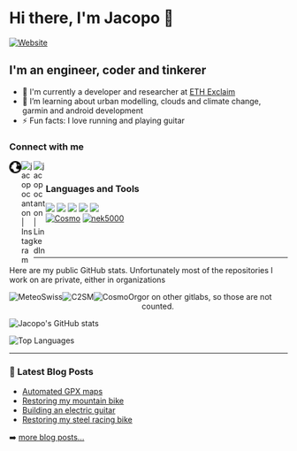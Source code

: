 # Hi there, I'm Jacopo 👋

[![Website](https://img.shields.io/website?label=jacopocanton.com&style=for-the-badge&url=https%3A%2F%2Fcodestackr.com)](https://jacopocanton.com)

## I'm an engineer, coder and tinkerer

- 🔭 I'm currently a developer and researcher at [ETH Exclaim](https://exclaim.ethz.ch/people/core-team.html)
- 🌱 I’m learning about urban modelling, clouds and climate change, garmin and android development
- ⚡ Fun facts: I love running and playing guitar

### Connect with me

[<img align="left" alt="jacopocanton.com"         width="22px" src="https://raw.githubusercontent.com/iconic/open-iconic/master/svg/globe.svg" />][website]
[<img align="left" alt="jacopocanton | Instagram" width="22px" src="https://cdn.jsdelivr.net/npm/simple-icons@v3/icons/instagram.svg" />][instagram]
[<img align="left" alt="jacopocanton | LinkedIn"  width="22px" src="https://cdn.jsdelivr.net/npm/simple-icons@v3/icons/linkedin.svg" />][linkedin]

<br />

### Languages and Tools

[<img src="https://img.shields.io/badge/Python-3B6F9E?style=for-the-badge&logo=python&logoColor=white"/>](https://www.python.org/)
[<img src="https://img.shields.io/badge/Fortran-14354C?style=for-the-badge&logo=fortran&logoColor=white"/>](https://fortran-lang.org/)
[<img src="https://img.shields.io/badge/Git-E84125?style=for-the-badge&logo=git&logoColor=white"/>](https://git-scm.com/)
[<img src="https://img.shields.io/badge/linux-4EAA25?style=for-the-badge&logo=gnubash&logoColor=white"/>](https://www.linux.org/)
[<img src="https://img.shields.io/badge/vim-019733?style=for-the-badge&logo=vim&logoColor=white"/>](https://www.vim.org)
<br />
[<img alt="Cosmo"         height="26px" src="http://www.cosmo-model.org/favicon.ico" />](http://www.cosmo-model.org/)
[<img alt="nek5000"       height="26px" src="https://avatars.githubusercontent.com/u/11303440?s=200&v=4" />](https://nek5000.mcs.anl.gov/)

<br />
<br />

---

Here are my public GitHub stats.
Unfortunately most of the repositories I work on are private, either in organizations

[<img align="left" alt="MeteoSwiss" height="26px" src="https://avatars.githubusercontent.com/u/15251199?s=200&v=4" />](https://github.com/MeteoSwiss-APN)
[<img align="left" alt="C2SM"       height="26px" src="https://avatars.githubusercontent.com/u/13691276?s=200&v=4" />](https://github.com/C2SM-RCM)
[<img align="left" alt="CosmoOrg"   height="26px" src="https://avatars.githubusercontent.com/u/34743401?s=200&v=4" />](https://github.com/COSMO-ORG)

or on other gitlabs, so those are not counted.

![Jacopo's GitHub stats](https://github-readme-stats.vercel.app/api?username=jcanton&count_private=true&show_icons=true)

![Top Languages](https://github-readme-stats.vercel.app/api/top-langs/?username=jcanton&layout=compact&exclude_repo=jcanton,AndroidStudioSettings,asvz_lesson_registration,jcanton.github.io,tmux-config,cosmo,buildenv,extpar,smarties_ks,critical_point,hpcse2_hw,SyEM_example,ex_nlpipe,nek_couette,tests,scisof_projabs&langs_count=6&hide=sourcepawn,html)

---

### 📕 Latest Blog Posts

<!-- BLOG-POST-LIST:START -->
- [Automated GPX maps](https://jacopocanton.com/blog/garminMaps/)
- [Restoring my mountain bike](https://jacopocanton.com/blog/bike02/)
- [Building an electric guitar](https://jacopocanton.com/blog/guitar/)
- [Restoring my steel racing bike](https://jacopocanton.com/blog/bike01/)
<!-- BLOG-POST-LIST:END -->

➡️ [more blog posts...](https://jacopocanton.com/posts/)

[website]: https://jacopocanton.com
[instagram]: https://instagram.com/jacopocanton
[linkedin]: https://www.linkedin.com/in/jacopo-canton

<!--
**jcanton/jcanton** is a ✨ _special_ ✨ repository because its `README.md` (this file) appears on your GitHub profile.

Here are some ideas to get you started:

- 🔭 I’m currently working on ...
- 🌱 I’m currently learning ...
- 👯 I’m looking to collaborate on ...
- 🤔 I’m looking for help with ...
- 💬 Ask me about ...
- 📫 How to reach me: ...
- 😄 Pronouns: ...
- ⚡ Fun fact: ...
-->
